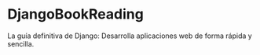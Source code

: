 # DjangoBookReading
La guía definitiva de Django: Desarrolla aplicaciones web de forma rápida y sencilla.
